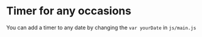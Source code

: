 # Timer for any occasions

You can add a timer to any date by changing the `var yourDate` in `js/main.js`


